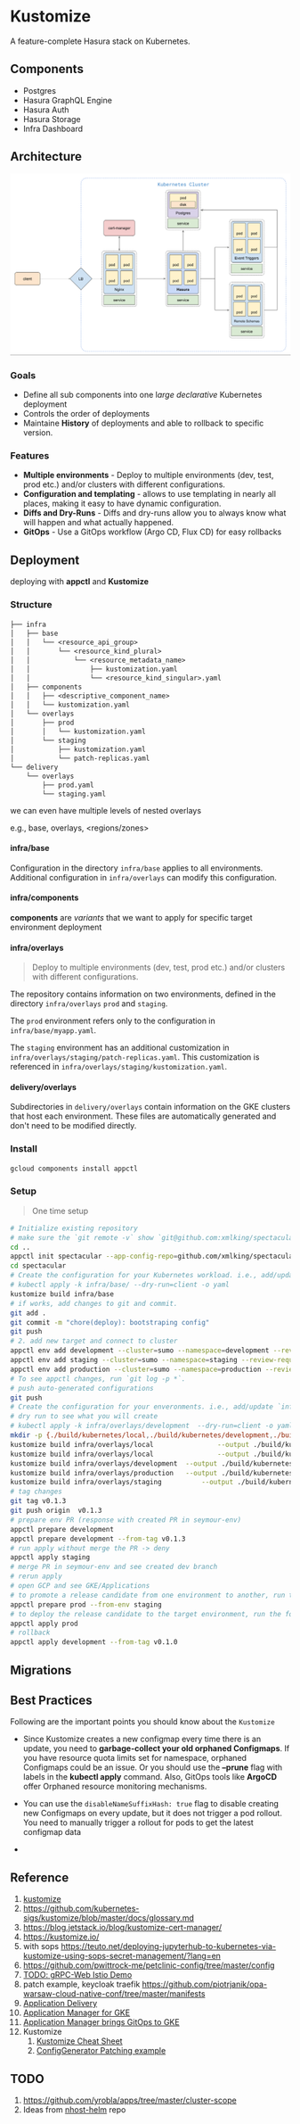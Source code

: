 # Kustomize

A feature-complete Hasura stack on Kubernetes.

## Components

- Postgres
- Hasura GraphQL Engine
- Hasura Auth
- Hasura Storage
- Infra Dashboard

## Architecture

![architecture](../docs/images/arch.png)

### Goals

- Define all sub components into one l*arge declarative* Kubernetes deployment
- Controls the order of deployments
- Maintaine **History** of deployments and able to rollback to specific version.

### Features

- **Multiple environments** - Deploy to multiple environments (dev, test, prod etc.) and/or clusters with different configurations.
- **Configuration and templating** - allows to use templating in nearly all places, making it easy to have dynamic configuration.
- **Diffs and Dry-Runs** - Diffs and dry-runs allow you to always know what will happen and what actually happened.
- **GitOps** - Use a GitOps workflow (Argo CD, Flux CD) for easy rollbacks

## Deployment

deploying with **appctl** and **Kustomize**

### Structure

```
├── infra
│   ├── base
│   │   └── <resource_api_group>
│   │       └── <resource_kind_plural>
│   │           └── <resource_metadata_name>
│   │               ├── kustomization.yaml
│   │               └── <resource_kind_singular>.yaml
│   ├── components
│   │   ├── <descriptive_component_name>
│   │   └── kustomization.yaml
│   └── overlays
│       ├── prod
│       │   └── kustomization.yaml
│       └── staging
│           ├── kustomization.yaml
│           └── patch-replicas.yaml
└── delivery
    └── overlays
        ├── prod.yaml
        └── staging.yaml
```

we can even have multiple levels of nested overlays

e.g., base, overlays, <regions/zones>

#### infra/base

Configuration in the directory `infra/base` applies to all environments. Additional configuration in `infra/overlays` can modify this configuration.

#### infra/components

**components** are _variants_ that we want to apply for specific target environment deployment

#### infra/overlays

> Deploy to multiple environments (dev, test, prod etc.) and/or clusters with different configurations.

The repository contains information on two environments, defined in the directory `infra/overlays` `prod` and `staging`.

The `prod` environment refers only to the configuration in `infra/base/myapp.yaml`.

The `staging` environment has an additional customization in `infra/overlays/staging/patch-replicas.yaml`. This customization is referenced in `infra/overlays/staging/kustomization.yaml`.

#### delivery/overlays

Subdirectories in `delivery/overlays` contain information on the GKE clusters that host each environment. These files are automatically generated and don't need to be modified directly.

### Install

```bash
gcloud components install appctl
```

### Setup

> One time setup

```bash
# Initialize existing repository
# make sure the `git remote -v` show `git@github.com:xmlking/spectacular.git`
cd ..
appctl init spectacular --app-config-repo=github.com/xmlking/spectacular
cd spectacular
# Create the configuration for your Kubernetes workload. i.e., add/update `infra/base`, then test:
# kubectl apply -k infra/base/ --dry-run=client -o yaml
kustomize build infra/base
# if works, add changes to git and commit.
git add .
git commit -m "chore(deploy): bootstraping config"
git push
# 2. add new target and connect to cluster
appctl env add development --cluster=sumo --namespace=development --review-required=false
appctl env add staging --cluster=sumo --namespace=staging --review-required=false
appctl env add production --cluster=sumo --namespace=production --review-required=true
# To see appctl changes, run `git log -p *`.
# push auto-generated configurations
git push
# Create the configuration for your enveronments. i.e., add/update `infra/overlays`, then test, push code.
# dry run to see what you will create
# kubectl apply -k infra/overlays/development  --dry-run=client -o yaml
mkdir -p {./build/kubernetes/local,./build/kubernetes/development,./build/kubernetes/production,./build/kubernetes/staging}
kustomize build infra/overlays/local 				--output ./build/kubernetes/local 			--load-restrictor LoadRestrictionsNone
kustomize build infra/overlays/local 				--output ./build/kubernetes/local 			--load-restrictor LoadRestrictionsNone --namespace local
kustomize build infra/overlays/development 	--output ./build/kubernetes/development --load-restrictor LoadRestrictionsNone
kustomize build infra/overlays/production 	--output ./build/kubernetes/production 	--load-restrictor LoadRestrictionsNone
kustomize build infra/overlays/staging 			--output ./build/kubernetes/staging 		--load-restrictor LoadRestrictionsNone
# tag changes
git tag v0.1.3
git push origin  v0.1.3
# prepare env PR (response with created PR in seymour-env)
appctl prepare development
appctl prepare development --from-tag v0.1.3
# run apply without merge the PR -> deny
appctl apply staging
# merge PR in seymour-env and see created dev branch
# rerun apply
# open GCP and see GKE/Applications
# to promote a release candidate from one environment to another, run the following command:
appctl prepare prod --from-env staging
# to deploy the release candidate to the target environment, run the following command:
appctl apply prod
# rollback
appctl apply development --from-tag v0.1.0
```

## Migrations

## Best Practices

Following are the important points you should know about the `Kustomize`

- Since Kustomize creates a new configmap every time there is an update, you need to **garbage-collect your old orphaned Configmaps**. If you have resource quota limits set for namespace, orphaned Configmaps could be an issue. Or you should use the **–prune** flag with labels in the **kubectl apply** command. Also, GitOps tools like **ArgoCD** offer Orphaned resource monitoring mechanisms.

- You can use the `disableNameSuffixHash: true` flag to disable creating new Configmaps on every update, but it does not trigger a pod rollout. You need to manually trigger a rollout for pods to get the latest configmap data
-

## Reference

1. [kustomize](https://kubectl.docs.kubernetes.io/pages/examples/kustomize.html)
1. <https://github.com/kubernetes-sigs/kustomize/blob/master/docs/glossary.md>
1. <https://blog.jetstack.io/blog/kustomize-cert-manager/>
1. <https://kustomize.io/>
1. with sops <https://teuto.net/deploying-jupyterhub-to-kubernetes-via-kustomize-using-sops-secret-management/?lang=en>
1. <https://github.com/pwittrock-me/petclinic-config/tree/master/config>
1. [TODO: gRPC-Web Istio Demo](https://github.com/venilnoronha/grpc-web-istio-demo)
1. patch example, keycloak traefik <https://github.com/piotrjanik/opa-warsaw-cloud-native-conf/tree/master/manifests>
1. [Application Delivery](https://cloud.google.com/kubernetes-engine/docs/concepts/add-on/application-delivery)
1. [Application Manager for GKE](https://cloud.google.com/blog/products/containers-kubernetes/announcing-application-manager-for-google-kubernetes-engine)
1. [Application Manager brings GitOps to GKE](https://www.youtube.com/watch?v=r5_xYtbZPfc)
1. Kustomize
   1. [Kustomize Cheat Sheet](https://itnext.io/kubernetes-kustomize-cheat-sheet-8e2d31b74d8f)
   2. [ConfigGenerator Patching example](https://elatov.github.io/2021/08/using-kustomize/)

## TODO

1. https://github.com/yrobla/apps/tree/master/cluster-scope
2. Ideas from [nhost-helm](https://github.com/fpoussin/nhost-helm) repo
